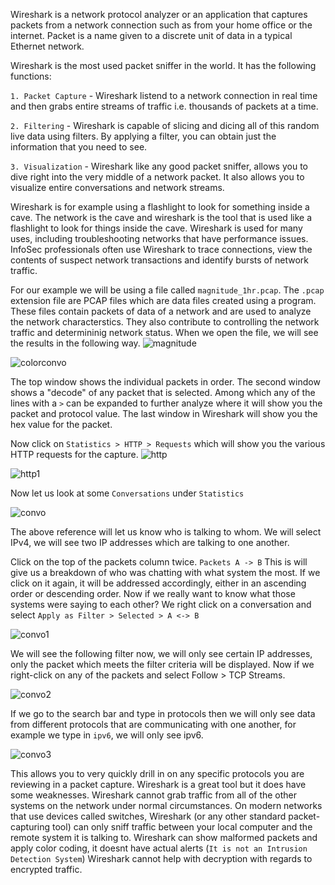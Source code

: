 Wireshark is a network protocol analyzer or an application that captures packets from a network connection such as from your home office or the internet. Packet is a name given to a discrete unit of data in a typical Ethernet network. 

Wireshark is the most used packet sniffer in the world. It has the following functions:

`1. Packet Capture` - Wireshark listend to a network connection in real time and then grabs entire streams of traffic i.e. thousands of packets at a time. 

`2. Filtering` - Wireshark is capable of slicing and dicing all of this random live data using filters. By applying a filter, you can obtain just the information that you need                  to see. 

`3. Visualization` - Wireshark like any good packet sniffer, allows you to dive right into the very middle of a network packet. It also allows you to visualize entire                              conversations and network streams. 


Wireshark is for example using a flashlight to look for something inside a cave. The network is the cave and wireshark is the tool that is used like a flashlight to look for things inside the cave. Wireshark is used for many uses, including troubleshooting networks that have performance issues. InfoSec professionals often use Wireshark to trace connections, view the contents of suspect network transactions and identify bursts of network traffic. 

For our example we will be using a file called `magnitude_1hr.pcap`. The `.pcap` extension file are PCAP files which are data files created using a program. These files contain packets of data of a network and are used to analyze the network characterstics. They also contribute to controlling the network traffic and determininig network status. When we open the file, we will see the results in the following way. 
![magnitude](https://user-images.githubusercontent.com/93686063/228027704-12210eba-07c4-41b7-bb59-9b67c615434f.JPG)

![colorconvo](https://user-images.githubusercontent.com/93686063/228122149-41414187-0799-42b0-b505-fa83b359a5d8.JPG)


The top window shows the individual packets in order. The second window shows a "decode" of any packet that is selected. Among which any of the lines with a `>` can be expanded to further analyze where it will show you the packet and protocol value. The last window in Wireshark will show you the hex value for the packet. 

Now click on `Statistics > HTTP > Requests` which will show you the various HTTP requests for the capture. 
![http](https://user-images.githubusercontent.com/93686063/228028816-bd1b9c85-0098-4bf4-b1e8-43c385f3df2a.JPG)

![http1](https://user-images.githubusercontent.com/93686063/228028973-110930d0-df12-4f7d-ae26-bceea4f8aff2.JPG)

Now let us look at some `Conversations` under `Statistics` 

![convo](https://user-images.githubusercontent.com/93686063/228115179-bb8f6d1a-d06a-4f30-b05d-ca7dbd3425b9.JPG)

The above reference will let us know who is talking to whom. We will select IPv4, we will see two IP addresses which are talking to one another. 

Click on the top of the packets column twice. `Packets A -> B` This is will give us a breakdown of who was chatting with what system the most. If we click on it again, it will be addressed accordingly, either in an ascending order or descending order. Now if we really want to know what those systems were saying to each other? We right click on a conversation and select `Apply as Filter > Selected > A <-> B` 

![convo1](https://user-images.githubusercontent.com/93686063/228119715-619f354c-de93-4fab-8985-767095aee59e.JPG)

We will see the following filter now, we will only see certain IP addresses, only the packet which meets the filter criteria will be displayed. Now if we right-click on any of the packets and select Follow > TCP Streams. 

![convo2](https://user-images.githubusercontent.com/93686063/228120254-f279f0df-a819-46dc-8be9-44bf9ea5f1b9.JPG)

If we go to the search bar and type in protocols then we will only see data from different protocols that are communicating with one another, for example we type in `ipv6`, we will only see ipv6. 

![convo3](https://user-images.githubusercontent.com/93686063/228120956-a22280be-fc8d-43b3-ad95-7e5ed006aad2.JPG)

This allows you to very quickly drill in on any specific protocols you are reviewing in a packet capture. Wireshark is a great tool but it does have some weaknesses. Wireshark cannot grab traffic from all of the other systems on the network under normal circumstances. On modern networks that use devices called switches, Wireshark (or any other standard packet-capturing tool) can only sniff traffic between your local computer and the remote system it is talking to. Wireshark can show malformed packets and apply color coding, it doesnt have actual alerts (`It is not an Intrusion Detection System`) Wireshark cannot help with decryption with regards to encrypted traffic. 




